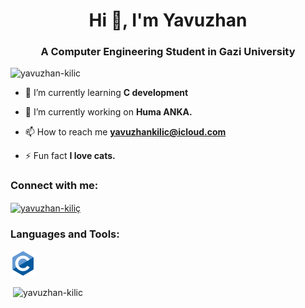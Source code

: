 <h1 align="center">Hi 👋, I'm Yavuzhan</h1>
<h3 align="center">A Computer Engineering Student in Gazi University</h3>

<p align="left"> <img src="https://komarev.com/ghpvc/?username=yavuzhan-kilic&label=Profile%20views&color=0e75b6&style=flat" alt="yavuzhan-kilic" /> </p>

- 🌱 I’m currently learning **C development**

- 🔭 I’m currently working on **Huma ANKA.**

- 📫 How to reach me **yavuzhankilic@icloud.com**

- ⚡ Fun fact **I love cats.**

<h3 align="left">Connect with me:</h3>
<p align="left">
<a href="https://linkedin.com/in/yavuzhan-kiliç" target="blank"><img align="center" src="https://raw.githubusercontent.com/rahuldkjain/github-profile-readme-generator/master/src/images/icons/Social/linked-in-alt.svg" alt="yavuzhan-kiliç" height="30" width="40" /></a>
</p>

<h3 align="left">Languages and Tools:</h3>
<p align="left"> <a href="https://www.cprogramming.com/" target="_blank" rel="noreferrer"> <img src="https://raw.githubusercontent.com/devicons/devicon/master/icons/c/c-original.svg" alt="c" width="40" height="40"/> </a> </p>

<p>&nbsp;<img align="center" src="https://github-readme-stats.vercel.app/api?username=yavuzhan-kilic&show_icons=true&locale=en" alt="yavuzhan-kilic" /></p>
